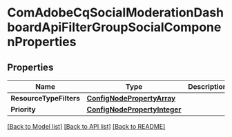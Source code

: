 # ComAdobeCqSocialModerationDashboardApiFilterGroupSocialComponenProperties

## Properties
Name | Type | Description | Notes
------------ | ------------- | ------------- | -------------
**ResourceTypeFilters** | [**ConfigNodePropertyArray**](configNodePropertyArray.md) |  | [optional] 
**Priority** | [**ConfigNodePropertyInteger**](configNodePropertyInteger.md) |  | [optional] 

[[Back to Model list]](../README.md#documentation-for-models) [[Back to API list]](../README.md#documentation-for-api-endpoints) [[Back to README]](../README.md)


